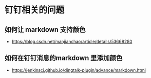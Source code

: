 # 钉钉相关的问题

## 如何让 markdown 支持颜色
- https://blog.csdn.net/manjianchao/article/details/53668280

## 如何在钉钉消息的markdown 里添加颜色
- https://jenkinsci.github.io/dingtalk-plugin/advance/markdown.html
